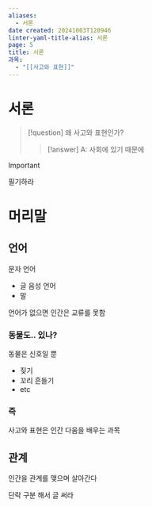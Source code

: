 ```yaml
---
aliases:
  - 서론
date created: 20241003T120946
linter-yaml-title-alias: 서론
page: 5
title: 서론
과목:
  - "[[사고와 표현]]"
---
```


# 서론

> [!question]
> 왜 사고와 표현인가?
>
> > [!answer]
> > A: 사회에 있기 때문에

> [!important]
> 필기하라

# 머리말

## 언어

문자 언어
- 글
음성 언어
- 말

언어가 없으면 인간은 교류를 못함

### 동물도.. 있나?

동물은 신호일 뿐
- 짖기
- 꼬리 흔들기
- etc

### 즉

사고와 표현은 인간 다움을 배우는 과목

## 관계

인간을 관계를 맺으며 살아간다

 단락 구분 해서 글 써라
